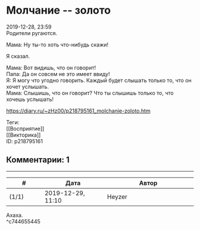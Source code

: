Молчание -- золото
==================

  
2019-12-28, 23:59  
 Родители ругаются.   
   
 Мама: Ну ты-то хоть что-нибудь скажи!   
   
 Я сказал.   
   
 Мама: Вот видишь, что он говорит!   
 Папа: Да он совсем не это имеет ввиду!   
 Я: Я могу что угодно говорить. Каждый будет слышать только то, что он хочет услышать.   
 Мама: Слышишь, что он говорит? Что ты слышишь только то, что хочешь услышать!   
  
<https://diary.ru/~zHz00/p218795161_molchanie-zoloto.htm>  
  
Теги:  
[[Восприятие]]  
[[Викторика]]  
ID: p218795161  


Комментарии: 1
--------------

  


---



|         #         |              Дата              |                     Автор                     |           ID           |
| --- | --- | --- | --- |
| (1/1) | 2019-12-29, 11:10 | Heyzer | c744655445 |

  
 Ахаха.   
 ^c744655445
